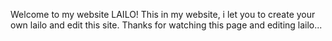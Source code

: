 Welcome to my website LAILO!
This in my website, i let you to create your own lailo and edit this site.
Thanks for watching this page and editing lailo...
